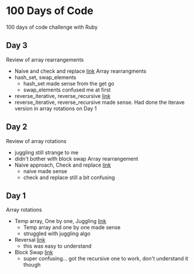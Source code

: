 # 100 Days of Code 
100 days of code challenge with Ruby

## Day 3
Review of array rearrangements
- Naive and check and replace [link](https://www.geeksforgeeks.org/rearrange-array-arri/)
Array rearrangments
- hash_set, swap_elements
  - hash_set made sense from the get go
  - swap_elements confused me at first
- reverse_iterative, reverse_recursive [link](https://www.geeksforgeeks.org/write-a-program-to-reverse-an-array-or-string/)
 - reverse_iterative, reverse_recursive made sense. Had done the iterave version in array rotations on Day 1

## Day 2
Review of array rotations
- juggling still strange to me
- didn't bother with block swap
Array rearrangement
- Naive approach, Check and replace [link](https://www.geeksforgeeks.org/rearrange-array-arri/)
  - naive made sense
  - check and replace still a bit confusing

## Day 1
Array rotations
- Temp array, One by one, Juggling [link](https://www.geeksforgeeks.org/array-rotation/)
  - Temp array and one by one made sense
  - struggled with juggling algo
- Reversal [link](https://www.geeksforgeeks.org/program-for-array-rotation-continued-reversal-algorithm/)
  - this was easy to understand
- Block Swap [link](https://www.geeksforgeeks.org/block-swap-algorithm-for-array-rotation/)
  - super confusing... got the recursive one to work, don't understand it though
